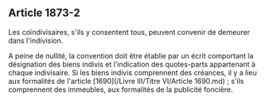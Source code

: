 Article 1873-2
----
Les coïndivisaires, s'ils y consentent tous, peuvent convenir de demeurer dans
l'indivision.

A peine de nullité, la convention doit être établie par un écrit comportant la
désignation des biens indivis et l'indication des quotes-parts appartenant à
chaque indivisaire. Si les biens indivis comprennent des créances, il y a lieu
aux formalités de l'article [1690](/Livre III/Titre VI/Article 1690.md) ; s'ils comprennent des immeubles, aux
formalités de la publicité foncière.
